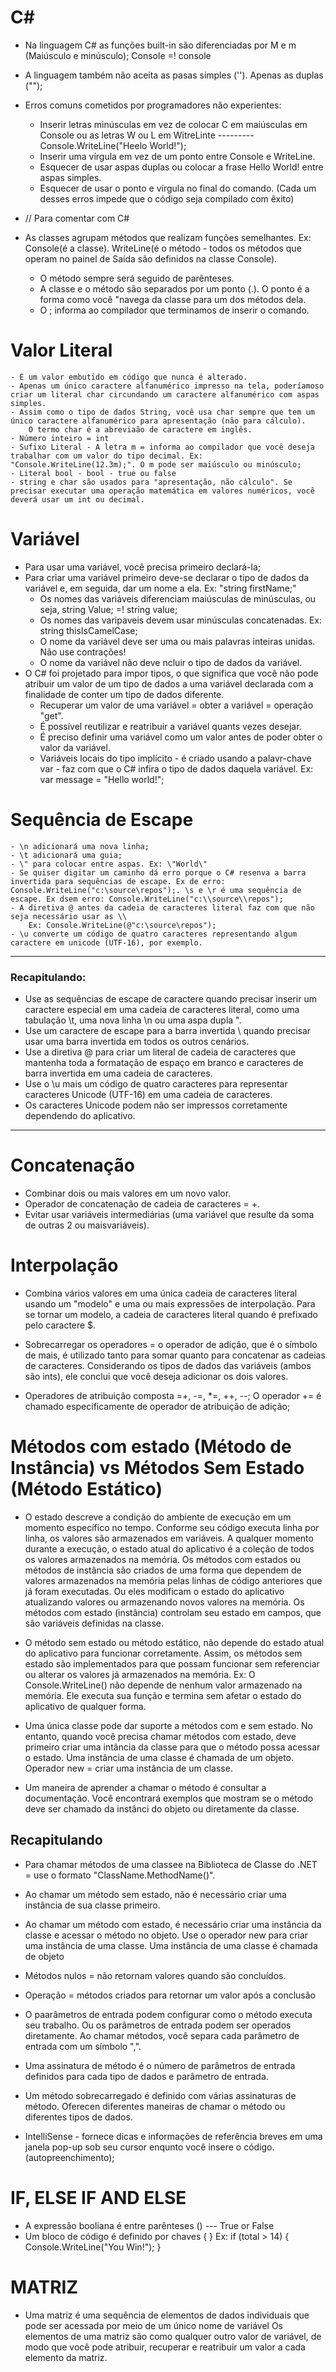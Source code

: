 # C#

- Na linguagem C# as funções built-in são diferenciadas por M e m (Maiúsculo e minúsculo); 
    Console =! console
- A linguagem também não aceita as pasas simples (''). Apenas as duplas ("");

- Erros comuns cometidos por programadores não experientes:
    - Inserir letras minúsculas em vez de colocar C em maiúsculas em Console ou as letras W ou L em WitreLinte --------- Console.WriteLine("Heelo World!");
    - Inserir uma vírgula em vez de um ponto entre Console e WriteLine.
    - Esquecer de usar aspas duplas ou colocar a frase Hello World! entre aspas simples.
    - Esquecer de usar o ponto e vírgula no final do comando.
(Cada um desses erros impede que o código seja compilado com êxito)

- // Para comentar com C#

- As classes agrupam métodos que realizam funções semelhantes. Ex: Console(é a classe). WriteLine(é o método - todos os métodos que operam no painel de Saída são definidos na classe Console).
    - O método sempre será seguido de parênteses.
    - A classe e o método são separados por um ponto (.). O ponto é a forma como você "navega da classe para um dos métodos dela.
    - O ; informa ao compilador que terminamos de inserir o comando. 

# Valor Literal
    - É um valor embutido em código que nunca é alterado.
    - Apenas um único caractere alfanumérico impresso na tela, poderíamoso criar um literal char circundando um caractere alfanumérico com aspas simples.
    - Assim como o tipo de dados String, você usa char sempre que tem um único caractere alfanumérico para apresentação (não para cálculo).
        O termo char é a abreviaão de caractere em inglês.
    - Número inteiro = int
    - Sufixo Literal - A letra m = informa ao compilador que você deseja trabalhar com um valor do tipo decimal. Ex: "Console.WriteLine(12.3m);". O m pode ser maiúsculo ou minúsculo;
    - Literal bool - bool - true ou false
    - string e char são usados para "apresentação, não cálculo". Se precisar executar uma operação matemática em valores numéricos, você deverá usar um int ou decimal.

# Variável
- Para usar uma variável, você precisa primeiro declará-la;
- Para criar uma variável primeiro deve-se declarar o tipo de dados da variável e, em seguida, dar um nome a ela. Ex: "string firstName;"
    - Os nomes das variáveis diferenciam maiúsculas de minúsculas, ou seja, string Value; =! string value;
    - Os nomes das varipaveis devem usar minúsculas concatenadas. Ex: string thisIsCamelCase;
    - O nome da variável deve ser uma ou mais palavras inteiras unidas. Não use contrações!
    - O nome da variável não deve ncluir o tipo de dados da variável.
- O C# foi projetado para impor tipos, o que significa que você não pode atribuir um valor de um tipo de dados a uma variável declarada com a finalidade de conter um tipo de dados diferente.
    - Recuperar um valor de uma variável = obter a variável = operação "get".
    - É possível reutilizar e reatribuir a variável quants vezes desejar. 
    - É preciso definir uma variável como um valor antes de poder obter o valor da variável.
    - Variáveis locais do tipo implícito - é criado usando a palavr-chave var - faz com que o C# infira o tipo de dados daquela variável. Ex: var message = "Hello world!";
# Sequência de Escape
    - \n adicionará uma nova linha;
    - \t adicionará uma guia;
    - \" para colocar entre aspas. Ex: \"World\"  
    - Se quiser digitar um caminho dá erro porque o C# resenva a barra invertida para sequências de escape. Ex de erro: Console.WriteLine("c:\source\repos");. \s e \r é uma sequência de escape. Ex dsem erro: Console.WriteLine("c:\\source\\repos");
    - A diretiva @ antes da cadeia de caracteres literal faz com que não seja necessário usar as \\
        Ex: Console.WriteLine(@"c:\source\repos");
    - \u converte um código de quatro caracteres representando algum caractere em unicode (UTF-16), por exemplo.
--------------------
### Recapitulando:
- Use as sequências de escape de caractere quando precisar inserir um caractere especial em uma cadeia de caracteres literal, como uma tabulação \t, uma nova linha \n ou uma aspa dupla \".
- Use um caractere de escape para a barra invertida \\ quando precisar usar uma barra invertida em todos os outros cenários.
- Use a diretiva @ para criar um literal de cadeia de caracteres que mantenha toda a formatação de espaço em branco e caracteres de barra invertida em uma cadeia de caracteres.
- Use o \u mais um código de quatro caracteres para representar caracteres Unicode (UTF-16) em uma cadeia de caracteres.
- Os caracteres Unicode podem não ser impressos corretamente dependendo do aplicativo.
-----------------------
# Concatenação
- Combinar dois ou mais valores em um novo valor.
- Operador de concatenação de cadeia de caracteres = +.
- Evitar usar variáveis intermediárias (uma variável que resulte da soma de outras 2 ou maisvariáveis).

# Interpolação
- Combina vários valores em uma única cadeia de caracteres literal usando um "modelo" e uma ou mais expressões de interpolação.
    Para se tornar um modelo, a cadeia de caracteres literal quando é prefixado pelo caractere $.

- Sobrecarregar os operadores = o operador de adição, que é o símbolo de mais, é utilizado tanto para somar quanto para concatenar as cadeias de caracteres.
    Considerando os tipos de dados das variáveis (ambos são ints), ele conclui que você deseja adicionar os dois valores.
- Operadores de atribuição composta =+, -=, *=, ++, --;
    O operador += é chamado especificamente de operador de atribuição de adição;
    
# Métodos com estado (Método de Instância) vs Métodos Sem Estado (Método Estático)

- O estado descreve a condição do ambiente de execução em um momento específico no tempo. Conforme seu código executa linha por linha, os valores são armazenados em variáveis. A qualquer momento durante a execução, o estado atual do aplicativo é a coleção de todos os valores armazenados na memória.
    Os métodos com estados ou métodos de instância são criados de uma forma que dependem de valores armazenados na memória pelas linhas de código anteriores que já foram executadas. Ou eles modificam o estado do aplicativo atualizando valores ou armazenando novos valores na memória.
    Os métodos com estado (instância) controlam seu estado em campos, que são variáveis definidas na classe.

- O método sem estado ou método estático, não depende do estado atual do aplicativo para funcionar corretamente. Assim, os métodos sem estado são implementados para que possam funcionar sem referenciar ou alterar os valores já armazenados na memória. 
    Ex: O Console.WriteLine() não depende de nenhum valor armazenado na memória. Ele executa sua função e termina sem afetar o estado do aplicativo de qualquer forma.

- Uma única classe pode dar suporte a métodos com e sem estado. No entanto, quando você precisa chamar métodos com estado, deve primeiro criar uma intância da classe para que o método possa acessar o estado.
    Uma instância de uma classe é chamada de um objeto.
    Operador new = criar uma instância de um classe.

- Um maneira de aprender a chamar o método é consultar a documentação. Você encontrará exemplos que mostram se o método deve ser chamado da instânci do objeto ou diretamente da classe.

## Recapitulando

- Para chamar métodos de uma classee na Biblioteca de Classe do .NET = use o formato "ClassName.MethodName()".

- Ao chamar um método sem estado, não é necessário criar uma instância de sua classe primeiro.

- Ao chamar um método com estado, é necessário criar uma instância da classe e acessar o método no objeto.
    Use o operador new para criar uma instância de uma classe.
    Uma instância de uma classe é chamada de objeto

- Métodos nulos = não retornam valores quando são concluídos.

- Operação = métodos criados para retornar um valor após a conclusão

- O paarâmetros de entrada podem configurar como o método executa seu trabalho. Ou os parâmetros de entrada podem ser operados diretamente. 
    Ao chamar métodos, você separa cada parâmetro de entrada com um símbolo ",".

- Uma assinatura de método é o número de parâmetros de entrada definidos para cada tipo de dados e parâmetro de entrada.

- Um método sobrecarregado é definido com várias assinaturas de método.
    Oferecen diferentes maneiras de chamar o método ou diferentes tipos de dados.

- IntelliSense - fornece dicas e informações de referência breves em uma janela pop-up sob seu cursor enqunto você insere o código. (autopreenchimento);

# IF, ELSE IF AND ELSE

- A expressão booliana é entre parênteses () --- True or False
- Um bloco de código é definido por chaves { }
    Ex: 
        if (total > 14)
        {
            Console.WriteLine("You Win!");
        }

# MATRIZ

- Uma matriz é uma sequência de elementos de dados individuais que pode ser acessada por meio de um único nome de variável
    Os elementos de uma matriz são como qualquer outro valor de variável, de modo que você pode atribuir, recuperar e reatribuir um valor a cada elemento da matriz.